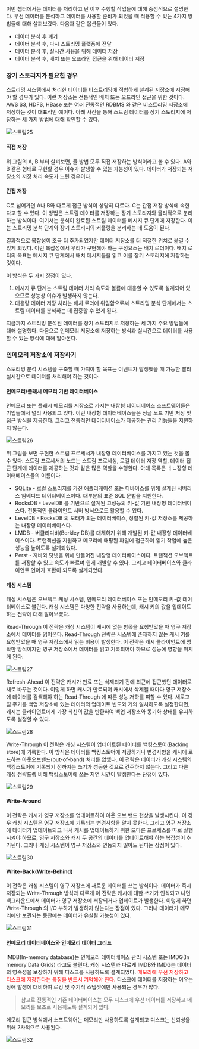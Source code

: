 이번 챕터에서는 데이터를 처리하고 난 이후 수행할 작업들에 대해 중점적으로 설명한다. 우선 데이터를 분석하고 데이터를 사용할 준비가 되었을 때 적용할 수 있는 4가지 방법들에 대해 살펴보겠다. 다음과 같은 옵션들이 있다.

- 데이터 분석 후 폐기
- 데이터 분석 후, 다시 스트리밍 플랫폼에 전달
- 데이터 분석 후, 실시간 사용을 위해 데이터 저장
- 데이터 분석 후, 배치 또는 오프라인 접근을 위해 데이터 저장

### 장기 스토리지가 필요한 경우

스트리밍 시스템에서 처리한 데이터를 비스트리밍에 적합하게 설계된 저장소에 저장해야 할 경우가 있다. 이런 저장소는 전통적인 배치 또는 오프라인 접근을 위한 것이다. AWS S3, HDFS, HBase 또는 여러 전통적인 RDBMS 와 같은 비스트리밍 저장소에 저장하는 것이 대표적인 예이다. 아래 사진을 통해 스트림 데이터를 장기 스토리지에 저장하는 세 가지 방법에 대해 확인할 수 있다.

![스트림25](../static/실시간데이터파이프라인아키텍처/stream25.png)

#### 직접 저장
위 그림의 A, B 부터 살펴보면, 둘 방법 모두 직접 저장하는 방식이라고 볼 수 있다. A와 B 같은 형태로 구현할 경우 이슈가 발생할 수 있는 가능성이 있다. 데이터가 저장되는 저장소의 저장 처리 속도가 느린 경우이다.

#### 간접 저장
C로 넘어가면 A나 B와 다르게 접근 방식이 상당히 다르다. C는 간접 저장 방식에 속한다고 할 수 있다. 이 방법은 스트림 데이터를 저장하는 장기 스토리지와 물리적으로 분리하는 방식이다. 여기서는 분석이 완료된 스트림 데이터를 메시지 큐 단계에 저장한다. 이는 스트리밍 분석 단계와 장기 스토리지의 커플링을 분리하는 데 도움이 된다.

결과적으로 복잡성이 조금 더 추가되었지만 데이터 저장소를 더 적절한 위치로 옮길 수 있게 되었다. 이런 복잡성에서 우리가 구현해야 하는 구성요소는 배치 로더이다. 배치 로더의 목표는 메시지 큐 단계에서 배치 메시지들을 읽고 이를 장기 스토리지에 저장하는 것이다.

이 방식은 두 가지 장점이 있다.

1. 메시지 큐 단계는 스트림 데이터 처리 속도와 볼륨에 대응할 수 있도록 설계되어 있으므로 성능상 이슈가 발생하지 않는다.
2. 대용량 데이터 저장 처리는 배치 로더에 위임함으로써 스트리밍 분석 단계에서는 스트림 데이터를 분석하는 데 집중할 수 있게 된다.

지금까지 스트리밍 분석된 데이터를 장기 스토리지로 저장하는 세 가지 주요 방법들에 대해 설명했다. 다음으로 인메모리 저장소에 저장하는 방식과 실시간으로 데이터를 사용할 수 있는 방식에 대해 알아본다.

### 인메모리 저장소에 저장하기
스토리밍 분석 시스템을 구축할 때 가져야 할 목표는 이벤트가 발생했을 때 가능한 빨리 실시간으로 데이터를 처리해야 하는 것이다.
#### 인메모리/플래시 메모리 기반 데이터베이스
인메모리 또는 플래시 메모리를 저장소로 가지는 내장형 데이터베이스 소프트웨어들은 기업들에서 널리 사용되고 있다. 이런 내장형 데이터베이스들은 싱글 노드 기반 저장 및 접근 방식을 제공한다. 그리고 전통적인 데이터베이스가 제공하는 관리 기능들을 지원하지 않는다.

![스트림26](../static/실시간데이터파이프라인아키텍처/stream26.png)

위 그림을 보면 구현한 스트림 프로세서가 내장형 데이터베이스를 가지고 있는 것을 볼 수 있다. 스트림 프로세서의 노드는 스트림 프로세싱, 로컬 데이터 저장 역할, 데이터 접근 단계에 데이터를 제공하는 것과 같은 많은 역할을 수행한다. 아래 목록은 ㅐㄴ장형 데이터베이스들의 이름이다.

- SQLite - 로컬 스토리지를 가진 애플리케이션 또는 디바이스를 위해 설계된 서버리스 임베디드 데이터베이스이다. 대부분의 표준 SQL 문법을 지원한다.
- RocksDB - LevelDB 를 기반으로 설계된 고성능의 키-값 기반 내장형 데이터베이스다. 전통적인 클라이언트 서버 방식으로도 활용할 수 있다.
- LevelDB - RocksDB 의 모태가 되는 데이터베이스, 정렬된 키-값 저장소를 제공하는 내장형 데이터베이스다.
- LMDB - 버클리디비(Berkley DB)를 대체하기 위해 개발된 키-값 내장형 데이터베이스이다. 트랜잭션을 지원하고 메모리에 매핑된 파일에 접근하여 읽기 작업에 높은 성능을 높이도록 설계되었다.
- Perst - 자바와 닷넷을 위해 만들어진 내장형 데이터베이스이다. 트랜잭션 오브젝트를 저장할 수 있고 속도가 빠르며 쉽게 개발할 수 있다. 그리고 데이터베이스와 클라이언트 언어가 호환이 되도록 설계되었다.

#### 캐싱 시스템
캐싱 시스템은 오브젝트 캐싱 시스템, 인메모리 데이터베이스 또는 인메모리 키-값 데이터베이스로 불린다. 캐싱 시스템은 다양한 전략을 사용하는데, 캐시 키의 값을 업데이트하는 전략에 대해 알아보겠다.

Read-Through
이 전략은 캐싱 시스템이 캐시에 없는 항목을 요청받았을 때 영구 저장소에서 데이터를 읽어온다. Read-Through 전략은 시스템에 존재하지 않는 캐시 키를 요청받았을 때 영구 저장소에서 읽는 비용이 발생한다. 이 전략은 캐시 클라이언트에 명확한 방식이지만 영구 저장소에서 데이터를 읽고 기록되어야 하므로 성능에 영향을 미치게 된다.

![스트림27](../static/실시간데이터파이프라인아키텍처/stream27.png)

Refresh-Ahead
이 전략은 캐시가 만료 또는 삭제되기 전에 최근에 접근했던 데이터로 새로 바꾸는 것이다. 이렇게 하면 캐시가 만료되어 캐시에서 삭제될 때마다 영구 저장소에 데이터를 검색해야 하는 Read-Through 에 따른 성능 저하를 피할 수 있다.
새로고침 주기를 백업 저장소에 있는 데이터의 업데이트 빈도와 거의 일치하도록 설정한다면, 캐시는 클라이언트에게 가장 최신의 값을 반환하여 백업 저장소와 동기화 상태를 유지하도록 설정할 수 있다.

![스트림28](../static/실시간데이터파이프라인아키텍처/stream28.png)

Write-Through
이 전략은 캐싱 시스템이 업데이트된 데이터를 백킹스토어(Backing store)에 기록한다. 이 방식은 데이터를 백킹스토어에 저장하거나 변경사항을 캐시에 로드하는 아웃오브밴드(out-of-band) 처리를 없앴다. 이 전략은 데이터가 캐싱 시스템의 백킹스토어에 기록되기 전까지는 쓰기가 성공한 것으로 간주하지 않는다. 그리고 다른 캐싱 전략드렝 비해 백킹스토어에 쓰는 지연 시간이 발생한다는 단점이 있다.

![스트림29](../static/실시간데이터파이프라인아키텍처/stream29.png)

#### Write-Around
이 전략은 캐시가 영구 저장소를 업데이트하여 아웃 오브 밴드 현상을 발생시킨다. 이 경우 캐싱 시스템은 영구 저장소에 기록되는 변경사항을 알지 못한다. 그리고 영구 저장소에 데이터가 업데이트되고 나서 캐시를 업데이트하기 위한 또다른 프로세스를 따로 실행시켜야 하므로, 영구 저장소와 캐시 두 공간의 데이터를 업데이트해야 하는 복잡성이 추가된다. 그러나 캐싱 시스템이 영구 저장소와 연동되지 않아도 된다는 장점이 있다.

![스트림30](../static/실시간데이터파이프라인아키텍처/stream30.png)

#### Write-Back(Write-Behind)
이 전략은 캐싱 시스템이 영구 저장소에 새로운 데이터를 쓰는 방식이다. 데이터가 즉시 저장되는 Write-Through 방식과 다르게 이 전략은 캐시에 대한 쓰기가 인식되고 나면 백그라운드에서 데이터가 영구 저장소에 저장되거나 업데이트가 발생한다. 이렇게 하면 Write-Through 의 I/O 부하가 발생하지 않는다는 장점이 있다. 그러나 데이터가 메모리에만 보관되는 동안에는 데이터가 유실될 가능성이 있다.

![스트림31](../static/실시간데이터파이프라인아키텍처/stream31.png)

#### 인메모리 데이터베이스와 인메모리 데이터 그리드
IMDB(In-memory database)는 인메모리 데이터베이스 관리 시스템 또는 IMDG(In memory Data Grids) 라고도 불린다. 캐싱 시스템과 다르게 IMDB와 IMDG는 데이터의 영속성을 보장하기 위해 디스크를 사용하도록 설계되었다. <span style="color:#ff0000">메모리에 우선 저장하고 디스크에 저장한다는 특징을 반드시 기억해야 한다.</span>
디스크에 데이터를 저장하는 이유는 장애 발생에 대비하여 로깅 및 주기적 스냅샷에만 사용되는 경우가 많다.

> 참고로 전통적인 기존 데이터베이스는 모두 디스크에 우선 데이터를 저장하고 메모리를 보조로 사용하도록 설계되어 있다.

메모리 접근 방식에서 소프트웨어는 메모리만 사용하도록 설계되고 디스크는 신뢰성을 위해 2차적으로 사용된다.

![스트림32](../static/실시간데이터파이프라인아키텍처/stream32.png)
